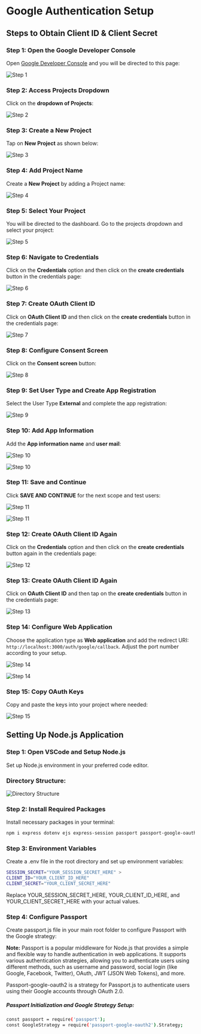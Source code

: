 # Google Authentication Setup

## Steps to Obtain Client ID & Client Secret

### Step 1: Open the Google Developer Console
Open [Google Developer Console](https://console.developers.google.com/) and you will be directed to this page:

![Step 1](https://drive.google.com/uc?export=view&id=1u71-OriOL1XNGPDlRBPLIUOJUzHDhHVv)

### Step 2: Access Projects Dropdown
Click on the **dropdown of Projects**:

![Step 2](https://drive.google.com/uc?export=view&id=1goWq-VO_jgRhYrMsk9aTZrimcSTNGfzx)

### Step 3: Create a New Project
Tap on **New Project** as shown below:

![Step 3](https://drive.google.com/uc?export=view&id=1Pic7uCu4uSVDX5ZlKA81L4ZP5BixtWIM)

### Step 4: Add Project Name
Create a **New Project** by adding a Project name:

![Step 4](https://drive.google.com/uc?export=view&id=1TnoHVS6waMv29dP9l78pNzWy-G6v18md)

### Step 5: Select Your Project
You will be directed to the dashboard. Go to the projects dropdown and select your project:

![Step 5](https://drive.google.com/uc?export=view&id=1c9hn4qLy9kEr2Hu9aqgVRz-RcA3vBM5e)

### Step 6: Navigate to Credentials
Click on the **Credentials** option and then click on the **create credentials** button in the credentials page:

![Step 6](https://drive.google.com/uc?export=view&id=1LQ5ZNAML6N2TWvOn0Yax0DCENc66DIt0)

### Step 7: Create OAuth Client ID
Click on **OAuth Client ID** and then click on the **create credentials** button in the credentials page:

![Step 7](https://drive.google.com/uc?export=view&id=1KNPBw_gk01oaL6113P_zet0otlC4LMRy)

### Step 8: Configure Consent Screen
Click on the **Consent screen** button:

![Step 8](https://drive.google.com/uc?export=view&id=1Ckfxc5N7LzKT5rywXMQ5_pAWmrH4HOLT)

### Step 9: Set User Type and Create App Registration
Select the User Type **External** and complete the app registration:

![Step 9](https://drive.google.com/uc?export=view&id=1aSDd_3Da7oCX-kZrCS_2phr4y4-uCqUR)

### Step 10: Add App Information
Add the **App information name** and **user mail**:

![Step 10](https://drive.google.com/uc?export=view&id=1K3GKLjgXdc4wLgNMTcwlvp6N6jTo9jZ7)

![Step 10](https://drive.google.com/uc?export=view&id=1XjTG7cxfuoE4-3-ZoIKQFcyqWXkUH5NW)

### Step 11: Save and Continue
Click **SAVE AND CONTINUE** for the next scope and test users:

![Step 11](https://drive.google.com/uc?export=view&id=1G7Yqy7X-7CJACX-BefciVC-zEtzxVF7t)

![Step 11](https://drive.google.com/uc?export=view&id=1obpi2DMigkPEjhSBs5Yg_CUKm9samFBF)

### Step 12: Create OAuth Client ID Again
Click on the **Credentials** option and then click on the **create credentials** button again in the credentials page:

![Step 12](https://drive.google.com/uc?export=view&id=1LQ5ZNAML6N2TWvOn0Yax0DCENc66DIt0)

### Step 13: Create OAuth Client ID Again
Click on **OAuth Client ID** and then tap on the **create credentials** button in the credentials page:

![Step 13](https://drive.google.com/uc?export=view&id=1KNPBw_gk01oaL6113P_zet0otlC4LMRy)

### Step 14: Configure Web Application
Choose the application type as **Web application** and add the redirect URI: `http://localhost:3000/auth/google/callback`. Adjust the port number according to your setup.

![Step 14](https://drive.google.com/uc?export=view&id=1sqAYCgxSqToRNYcrZUe9P3-q_OL-Rgpa)

![Step 14](https://drive.google.com/uc?export=view&id=1k_11fB0EPRonmz7cOZb4NJyVKsS8I0Uj)

### Step 15: Copy OAuth Keys
Copy and paste the keys into your project where needed:

![Step 15](https://drive.google.com/uc?export=view&id=1ppTtjqfYvtnUsJljaocHKVOuboctCPb9)


## Setting Up Node.js Application

### Step 1: Open VSCode and Setup Node.js
Set up Node.js environment in your preferred code editor.

### Directory Structure:
![Directory Structure](Aspose.Words.c4f8087a-1578-4c87-94a2-2f68d1367562.018.png)

### Step 2: Install Required Packages
Install necessary packages in your terminal:

```bash
npm i express dotenv ejs express-session passport passport-google-oauth2
```

### Step 3: Environment Variables
Create a .env file in the root directory and set up environment variables:

```bash
SESSION_SECRET="YOUR_SESSION_SECRET_HERE" >
CLIENT_ID="YOUR_CLIENT_ID_HERE"
CLIENT_SECRET="YOUR_CLIENT_SECRET_HERE"
```

Replace YOUR_SESSION_SECRET_HERE, YOUR_CLIENT_ID_HERE, and YOUR_CLIENT_SECRET_HERE with your actual values.

### Step 4: Configure Passport
Create passport.js file in your main root folder to configure Passport with the Google strategy:

**Note:** Passport is a popular middleware for Node.js that provides a simple and flexible way to handle authentication in web applications. It supports various authentication strategies, allowing you to authenticate users using different methods, such as username and password, social login (like Google, Facebook, Twitter), OAuth, JWT (JSON Web Tokens), and more.

Passport-google-oauth2 is a strategy for Passport.js to authenticate users using their Google accounts through OAuth 2.0. 


##### Passport Initialization and Google Strategy Setup:
```bash
const passport = require('passport');
const GoogleStrategy = require('passport-google-oauth2').Strategy;
```
